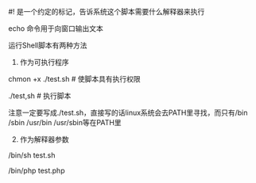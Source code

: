 #! 是一个约定的标记，告诉系统这个脚本需要什么解释器来执行

echo 命令用于向窗口输出文本

运行Shell脚本有两种方法
1. 作为可执行程序

chmon +x ./test.sh  # 使脚本具有执行权限

./test,sh           # 执行脚本

注意一定要写成./test.sh，直接写的话linux系统会去PATH里寻找，而只有/bin /sbin /usr/bin /usr/sbin等在PATH里

2. 作为解释器参数

/bin/sh test.sh

/bin/php test.php

